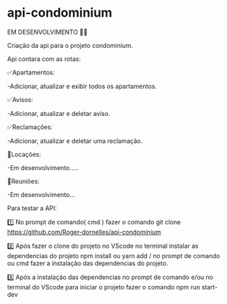 # api-condominium
EM DESENVOLVIMENTO 🚨🚨

Criação da api para o projeto condominium.

Api contara com as rotas:

✅Apartamentos:

-Adicionar, atualizar e exibir todos os apartamentos.

✅Avisos:

-Adicionar, atualizar e deletar aviso.

✅Reclamações:

-Adicionar, atualizar e deletar uma reclamação.


🛑Locações:

-Em desenvolvimento.....

🛑Reuniões:

-Em desenvolvimento...

Para testar a API:

1️⃣ No prompt de comando( cmd ) fazer o comando git clone https://github.com/Roger-dornelles/api-condominium

2️⃣ Após fazer o clone do projeto no VScode no terminal instalar as dependencias do projeto npm install ou yarn add / no prompt de comando ou cmd fazer a instalação das dependencias do projeto.

3️⃣ Após a instalação das dependencias no prompt de comando e/ou no terminal do VScode para iniciar o projeto fazer o comando npm run start-dev
